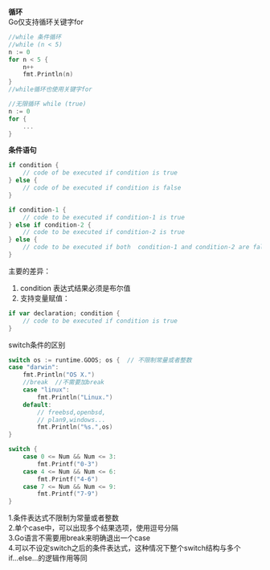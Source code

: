 **循环**  
Go仅支持循环关键字for  
```go
//while 条件循环
//while (n < 5)
n := 0
for n < 5 {
	n++
	fmt.Println(n)
}
//while循环也使用关键字for
```  
```go
//无限循环 while (true)
n := 0
for {
	...
}
```   
**条件语句**
```go
if condition {
	// code of be executed if condition is true 
} else {
	// code of be executed if condition is false
}
```   
```go
if condition-1 {
	// code to be executed if condition-1 is true
} else if condition-2 {
	// code to be executed if condition-2 is true
} else {
	// code to be executed if both  condition-1 and condition-2 are false
}
```   
主要的差异：  
1. condition 表达式结果必须是布尔值  
2. 支持变量赋值：
```go
if var declaration; condition {
	// code to be executed if condition is true
}
```  
switch条件的区别  
```go
switch os := runtime.GOOS; os {  // 不限制常量或者整数
case "darwin":
	fmt.Println("OS X.")
	//break  //不需要加break
	case "linux":
		fmt.Println("Linux.")
	default:
		// freebsd,openbsd,
		// plan9,windows...
		fmt.Println("%s.",os)
}
```  
```go
switch {
    case 0 <= Num && Num <= 3:
		fmt.Printf("0-3")
	case 4 <= Num && Num <= 6:
		fmt.Printf("4-6")
	case 7 <= Num && Num <= 9:
		fmt.Printf("7-9")
}
```  
1.条件表达式不限制为常量或者整数  
2.单个case中，可以出现多个结果选项，使用逗号分隔   
3.Go语言不需要用break来明确退出一个case  
4.可以不设定switch之后的条件表达式，这种情况下整个switch结构与多个if...else...的逻辑作用等同  

